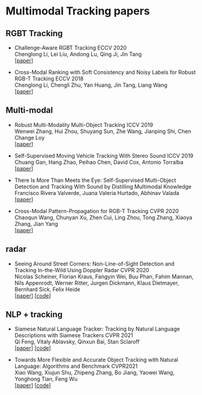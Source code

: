 # Multimodal Tracking papers
## RGBT Tracking
+ Challenge-Aware RGBT Tracking ECCV 2020  
Chenglong Li, Lei Liu, Andong Lu, Qing Ji, Jin Tang  
[[paper](https://arxiv.org/abs/2007.13143)]

+ Cross-Modal Ranking with Soft Consistency and Noisy Labels for Robust RGB-T Tracking ECCV 2018  
Chenglong Li, Chengli Zhu, Yan Huang, Jin Tang, Liang Wang  
[[paper](https://openaccess.thecvf.com/content_ECCV_2018/papers/Chenglong_Li_Cross-Modal_Ranking_with_ECCV_2018_paper.pdf)]

## Multi-modal
+ Robust Multi-Modality Multi-Object Tracking ICCV 2019    
Wenwei Zhang, Hui Zhou, Shuyang Sun, Zhe Wang, Jianping Shi, Chen Change Loy  
[[paper](https://openaccess.thecvf.com/content_ICCV_2019/papers/Zhang_Robust_Multi-Modality_Multi-Object_Tracking_ICCV_2019_paper.pdf)]

+ Self-Supervised Moving Vehicle Tracking With Stereo Sound ICCV 2019  
Chuang Gan, Hang Zhao, Peihao Chen, David Cox, Antonio Torralba  
[[paper](https://openaccess.thecvf.com/content_ICCV_2019/papers/Gan_Self-Supervised_Moving_Vehicle_Tracking_With_Stereo_Sound_ICCV_2019_paper.pdf)]

+ There Is More Than Meets the Eye: Self-Supervised Multi-Object Detection and Tracking With Sound by Distilling Multimodal Knowledge
Francisco Rivera Valverde, Juana Valeria Hurtado, Abhinav Valada  
[[paper](https://arxiv.org/pdf/2103.01353.pdf)]

+ Cross-Modal Pattern-Propagation for RGB-T Tracking CVPR 2020  
Chaoqun Wang, Chunyan Xu, Zhen Cui, Ling Zhou, Tong Zhang, Xiaoya Zhang, Jian Yang  
[[paper](https://openaccess.thecvf.com/content_CVPR_2020/papers/Wang_Cross-Modal_Pattern-Propagation_for_RGB-T_Tracking_CVPR_2020_paper.pdf)]

## radar
+ Seeing Around Street Corners: Non-Line-of-Sight Detection and Tracking In-the-Wild Using Doppler Radar  CVPR 2020  
Nicolas Scheiner, Florian Kraus, Fangyin Wei, Buu Phan, Fahim Mannan, Nils Appenrodt, Werner Ritter, Jurgen Dickmann, Klaus Dietmayer, Bernhard Sick, Felix Heide  
[[paper](https://arxiv.org/pdf/1912.06613.pdf)]  [[code](https://github.com/princeton-computational-imaging/doppler_nlos)]

## NLP + tracking
+ Siamese Natural Language Tracker: Tracking by Natural Language Descriptions with Siamese Trackers CVPR 2021  
Qi Feng, Vitaly Ablavsky, Qinxun Bai, Stan Sclaroff  
[[paper](https://arxiv.org/pdf/1912.02048.pdf)]  [[code](https://github.com/fredfung007/snlt)]

+ Towards More Flexible and Accurate Object Tracking with Natural Language: Algorithms and Benchmark  CVPR2021  
Xiao Wang, Xiujun Shu, Zhipeng Zhang, Bo Jiang, Yaowei Wang, Yonghong Tian, Feng Wu  
[[paper](https://arxiv.org/pdf/2103.16746.pdf)]  [[code](https://github.com/DomainGreen/Tracking-papers/blob/main)]
